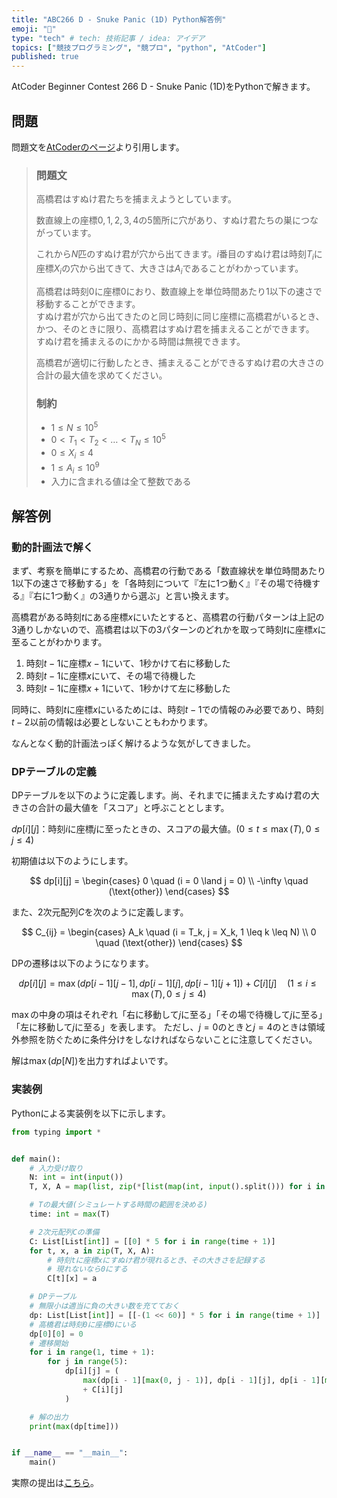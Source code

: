 ```yaml
---
title: "ABC266 D - Snuke Panic (1D) Python解答例"
emoji: "🐊"
type: "tech" # tech: 技術記事 / idea: アイデア
topics: ["競技プログラミング", "競プロ", "python", "AtCoder"]
published: true
---
```


AtCoder Beginner Contest 266 D - Snuke Panic (1D)をPythonで解きます。

## 問題

問題文を[AtCoderのページ](https://atcoder.jp/contests/abc266/tasks/abc266_d)より引用します。

> ### 問題文
>
> 高橋君はすぬけ君たちを捕まえようとしています。
>
> 数直線上の座標$0,1,2,3,4$の$5$箇所に穴があり、すぬけ君たちの巣につながっています。
>
> これから$N$匹のすぬけ君が穴から出てきます。$i$番目のすぬけ君は時刻$T_i$に座標$X_i$の穴から出てきて、大きさは$A_i$であることがわかっています。
>
> 高橋君は時刻$0$に座標$0$におり、数直線上を単位時間あたり$1$以下の速さで移動することができます。  
> すぬけ君が穴から出てきたのと同じ時刻に同じ座標に高橋君がいるとき、かつ、そのときに限り、高橋君はすぬけ君を捕まえることができます。  
> すぬけ君を捕まえるのにかかる時間は無視できます。
>
> 高橋君が適切に行動したとき、捕まえることができるすぬけ君の大きさの合計の最大値を求めてください。
>
> ### 制約
>
> - $1 \leq N \leq 10^5$
> - $0 < T_1 < T_2 < \ldots < T_N \leq 10^5$
> - $0 \leq X_i \leq 4$
> - $1 \leq A_i \leq 10^9$
> - 入力に含まれる値は全て整数である

## 解答例

### 動的計画法で解く

まず、考察を簡単にするため、高橋君の行動である「数直線状を単位時間あたり1以下の速さで移動する」を「各時刻について『左に1つ動く』『その場で待機する』『右に1つ動く』の3通りから選ぶ」と言い換えます。

高橋君がある時刻$t$にある座標$x$にいたとすると、高橋君の行動パターンは上記の3通りしかないので、高橋君は以下の3パターンのどれかを取って時刻$t$に座標$x$に至ることがわかります。

1. 時刻$t - 1$に座標$x - 1$にいて、1秒かけて右に移動した
1. 時刻$t - 1$に座標$x$にいて、その場で待機した
1. 時刻$t - 1$に座標$x + 1$にいて、1秒かけて左に移動した

同時に、時刻$t$に座標$x$にいるためには、時刻$t - 1$での情報のみ必要であり、時刻$t - 2$以前の情報は必要としないこともわかります。

なんとなく動的計画法っぽく解けるような気がしてきました。

### DPテーブルの定義

DPテーブルを以下のように定義します。尚、それまでに捕まえたすぬけ君の大きさの合計の最大値を「スコア」と呼ぶこととします。

$dp[i][j]$：時刻$i$に座標$j$に至ったときの、スコアの最大値。$(0 \leq t \leq \max(T), 0 \leq j \leq 4)$

初期値は以下のようにします。

$$
dp[i][j] =
\begin{cases}
0 \quad (i = 0 \land j = 0) \\
-\infty \quad (\text{other})
\end{cases}
$$

また、2次元配列$C$を次のように定義します。

$$
C_{ij} =
\begin{cases}
A_k \quad (i = T_k, j = X_k, 1 \leq k \leq N) \\
0 \quad (\text{other})
\end{cases}
$$

DPの遷移は以下のようになります。

$$
dp[i][j] = \max(dp[i - 1][j - 1], dp[i - 1][j], dp[i - 1][j + 1]) + C[i][j] \quad (1 \leq i \leq \max(T), 0 \leq j \leq 4)
$$

$\max$の中身の項はそれぞれ「右に移動して$j$に至る」「その場で待機して$j$に至る」「左に移動して$j$に至る」を表します。
ただし、$j = 0$のときと$j = 4$のときは領域外参照を防ぐために条件分けをしなければならないことに注意してください。

解は$\max(dp[N])$を出力すればよいです。

### 実装例

Pythonによる実装例を以下に示します。

```python:d.py
from typing import *


def main():
    # 入力受け取り
    N: int = int(input())
    T, X, A = map(list, zip(*[list(map(int, input().split())) for i in range(N)]))

    # Tの最大値(シミュレートする時間の範囲を決める)
    time: int = max(T)

    # 2次元配列Cの準備
    C: List[List[int]] = [[0] * 5 for i in range(time + 1)]
    for t, x, a in zip(T, X, A):
        # 時刻tに座標xにすぬけ君が現れるとき、その大きさを記録する
        # 現れないなら0にする
        C[t][x] = a

    # DPテーブル
    # 無限小は適当に負の大きい数を充てておく
    dp: List[List[int]] = [[-(1 << 60)] * 5 for i in range(time + 1)]
    # 高橋君は時刻0に座標0にいる
    dp[0][0] = 0
    # 遷移開始
    for i in range(1, time + 1):
        for j in range(5):
            dp[i][j] = (
                max(dp[i - 1][max(0, j - 1)], dp[i - 1][j], dp[i - 1][min(4, j + 1)])
                + C[i][j]
            )

    # 解の出力
    print(max(dp[time]))


if __name__ == "__main__":
    main()
```

実際の提出は[こちら](https://atcoder.jp/contests/abc266/submissions/34386450)。
